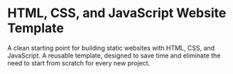 # HTML, CSS, and JavaScript Website Template

A clean starting point for building static websites with HTML, CSS, and JavaScript.
A reusable template, designed to save time and eliminate the need to start from scratch for every new project.

